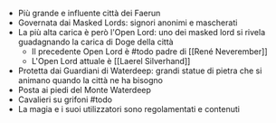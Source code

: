 - Più grande e influente città dei Faerun
- Governata dai Masked Lords: signori anonimi e mascherati
- La più alta carica è però l'Open Lord: uno dei masked lord si rivela guadagnando la carica di Doge della città
	- Il precedente Open Lord è #todo padre di [[René Neverember]]
	- L'Open Lord attuale è [[Laerel Silverhand]]  
- Protetta dai Guardiani di Waterdeep: grandi statue di pietra che si animano quando la città ne ha bisogno
- Posta ai piedi del Monte Waterdeep
- Cavalieri su grifoni #todo
- La magia e i suoi utilizzatori sono regolamentati e contenuti